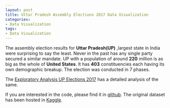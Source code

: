 ```yaml
---
layout: post
title: Uttar Pradesh Assembly Elections 2017 Data Visualization
categories: 
- Data Visualization
tags:
- Data Visualization
---
```


The assembly election results for **Uttar Pradesh(UP)** ,largest state in India were surprising to say the least. Never in the past has any single party secured a similar mandate. UP with a population of around **220** million is as big as the whole of **United States**. It has **403** constituencies each having its own demographic breakup. The election was conducted in 7 phases.

The  <a href="{{ site.url2 }}/public/dataviz/EDAUPElections.html">Exploratory Analysis UP Elections 2017</a> has a detailed analysis of the same.

If you are interested in the code, please find it in [github](https://github.com/ambarishg/DataVizUPElections2017). The original dataset has been hosted in [Kaggle](https://www.kaggle.com/ankit2106/uttar-pradesh-assembly-elections-2017).